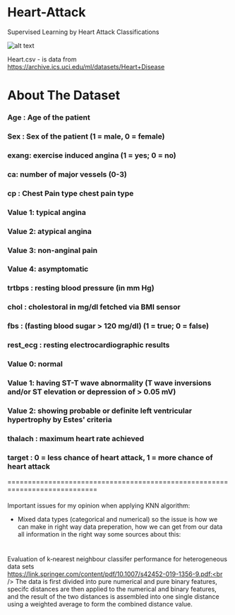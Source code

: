 # Heart-Attack
Supervised Learning by  Heart Attack Classifications

![alt text](https://upload.wikimedia.org/wikipedia/commons/thumb/e/e5/Diagram_of_the_human_heart_%28cropped%29.svg/611px-Diagram_of_the_human_heart_%28cropped%29.svg.png)

Heart.csv - is data from  https://archive.ics.uci.edu/ml/datasets/Heart+Disease 


# About The Dataset
###   Age : Age of the patient
###   Sex : Sex of the patient (1 = male, 0 = female)
###   exang: exercise induced angina (1 = yes; 0 = no)
###   ca: number of major vessels (0-3)
###   cp : Chest Pain type chest pain type
###   Value 1: typical angina
###   Value 2: atypical angina
###   Value 3: non-anginal pain
###   Value 4: asymptomatic
###   trtbps : resting blood pressure (in mm Hg)
###   chol : cholestoral in mg/dl fetched via BMI sensor
###   fbs : (fasting blood sugar > 120 mg/dl) (1 = true; 0 = false)
###   rest_ecg : resting electrocardiographic results
###   Value 0: normal
###   Value 1: having ST-T wave abnormality (T wave inversions and/or ST elevation or depression of > 0.05 mV)
###   Value 2: showing probable or definite left ventricular hypertrophy by Estes' criteria
###   thalach : maximum heart rate achieved
###   target : 0 = less chance of heart attack, 1 = more chance of heart attack


============================================================================
#### 
Important issues for my opinion when applying KNN  algorithm:
- Mixed data types (categorical and numerical)
  so the issue is how we can make in right way data preperation, how we can get from our data all information in the right way
  some sources about this:
  # 
 Evaluation of k‑nearest neighbour classifer performance for heterogeneous data sets <br />
 https://link.springer.com/content/pdf/10.1007/s42452-019-1356-9.pdf:<br />
 The data is first divided into pure numerical and pure binary features,<br />
 specifc distances are then applied  to the numerical and binary features,<br />
 and the result of the two distances is assembled into one single distance using a weighted average to form the combined distance value.<br />
 
